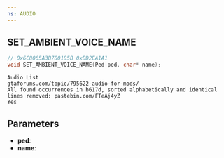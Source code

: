 ```yaml
---
ns: AUDIO
---
```

## SET_AMBIENT_VOICE_NAME

```c
// 0x6C8065A3B780185B 0xBD2EA1A1
void SET_AMBIENT_VOICE_NAME(Ped ped, char* name);
```

```
Audio List  
gtaforums.com/topic/795622-audio-for-mods/  
All found occurrences in b617d, sorted alphabetically and identical lines removed: pastebin.com/FTeAj4yZ  
Yes  
```

## Parameters
* **ped**: 
* **name**: 

